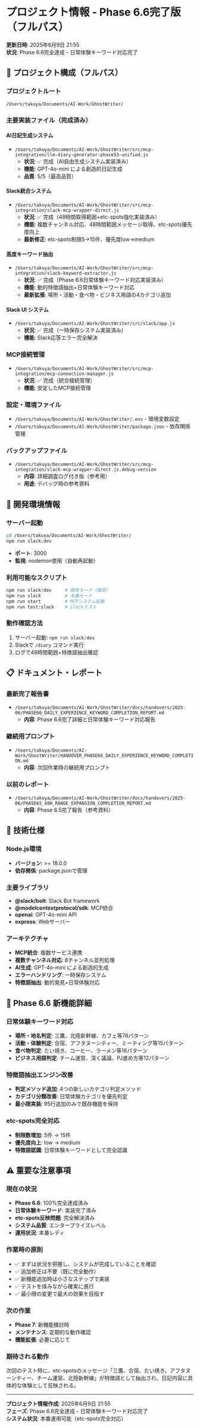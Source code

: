 # プロジェクト情報 - Phase 6.6完了版（フルパス）
**更新日時**: 2025年6月9日 21:55  
**状況**: Phase 6.6完全達成 - 日常体験キーワード対応完了

## 📂 **プロジェクト構成（フルパス）**

### **プロジェクトルート**
```
/Users/takuya/Documents/AI-Work/GhostWriter/
```

### **主要実装ファイル（完成済み）**

#### **AI日記生成システム**
- `/Users/takuya/Documents/AI-Work/GhostWriter/src/mcp-integration/llm-diary-generator-phase53-unified.js`
  - **状況**: ✅ 完成（AI自由生成システム実装済み）
  - **機能**: GPT-4o-mini による創造的日記生成
  - **品質**: 5/5（最高品質）

#### **Slack統合システム**
- `/Users/takuya/Documents/AI-Work/GhostWriter/src/mcp-integration/slack-mcp-wrapper-direct.js`
  - **状況**: ✅ 完成（48時間取得範囲+etc-spots強化実装済み）
  - **機能**: 複数チャンネル対応、48時間範囲メッセージ取得、etc-spots優先度向上
  - **最新修正**: etc-spots制限5→15件、優先度low→medium

#### **高度キーワード抽出**
- `/Users/takuya/Documents/AI-Work/GhostWriter/src/mcp-integration/slack-keyword-extractor.js`
  - **状況**: ✅ 完成（Phase 6.6日常体験キーワード対応実装済み）
  - **機能**: 動的特徴語抽出+日常体験キーワード対応
  - **最新拡張**: 場所・活動・食べ物・ビジネス用語の4カテゴリ追加

#### **Slack UI システム**
- `/Users/takuya/Documents/AI-Work/GhostWriter/src/slack/app.js`
  - **状況**: ✅ 完成（一時保存システム実装済み）
  - **機能**: Slack応答エラー完全解決

### **MCP接続管理**
- `/Users/takuya/Documents/AI-Work/GhostWriter/src/mcp-integration/mcp-connection-manager.js`
  - **状況**: ✅ 完成（統合接続管理）
  - **機能**: 安定したMCP接続管理

### **設定・環境ファイル**
- `/Users/takuya/Documents/AI-Work/GhostWriter/.env` - 環境変数設定
- `/Users/takuya/Documents/AI-Work/GhostWriter/package.json` - 依存関係管理

### **バックアップファイル**
- `/Users/takuya/Documents/AI-Work/GhostWriter/src/mcp-integration/slack-mcp-wrapper-direct.js.debug-version`
  - **内容**: 詳細調査ログ付き版（参考用）
  - **用途**: デバッグ時の参考資料

## 🚀 **開発環境情報**

### **サーバー起動**
```bash
cd /Users/takuya/Documents/AI-Work/GhostWriter/
npm run slack:dev
```
- **ポート**: 3000
- **監視**: nodemon使用（自動再起動）

### **利用可能なスクリプト**
```bash
npm run slack:dev     # 開発モード（推奨）
npm run slack         # 本番モード
npm run start         # MCPシステム起動
npm run test:slack    # Slackテスト
```

### **動作確認方法**
1. サーバー起動: `npm run slack:dev`
2. Slackで `/diary` コマンド実行
3. ログで48時間範囲+特徴語抽出確認

## 📋 **ドキュメント・レポート**

### **最新完了報告書**
- `/Users/takuya/Documents/AI-Work/GhostWriter/docs/handovers/2025-06/PHASE66_DAILY_EXPERIENCE_KEYWORD_COMPLETION_REPORT.md`
  - **内容**: Phase 6.6完了詳細と日常体験キーワード対応報告

### **継続用プロンプト**
- `/Users/takuya/Documents/AI-Work/GhostWriter/HANDOVER_PHASE66_DAILY_EXPERIENCE_KEYWORD_COMPLETION.md`
  - **内容**: 次回作業時の継続用プロンプト

### **以前のレポート**
- `/Users/takuya/Documents/AI-Work/GhostWriter/docs/handovers/2025-06/PHASE65_48H_RANGE_EXPANSION_COMPLETION_REPORT.md`
  - **内容**: Phase 6.5完了報告（参考資料）

## 🔧 **技術仕様**

### **Node.js環境**
- **バージョン**: >= 18.0.0
- **依存関係**: package.jsonで管理

### **主要ライブラリ**
- **@slack/bolt**: Slack Bot framework
- **@modelcontextprotocol/sdk**: MCP統合
- **openai**: GPT-4o-mini API
- **express**: Webサーバー

### **アーキテクチャ**
- **MCP統合**: 複数サービス連携
- **複数チャンネル対応**: 8チャンネル並列処理
- **AI生成**: GPT-4o-mini による創造的生成
- **エラーハンドリング**: 一時保存システム
- **特徴語抽出**: 動的発見+日常体験対応

## 🎯 **Phase 6.6 新機能詳細**

### **日常体験キーワード対応**
- **場所・地名判定**: 三鷹、北陸新幹線、カフェ等78パターン
- **活動・体験判定**: 合宿、アフタヌーンティー、ミーティング等15パターン
- **食べ物判定**: たい焼き、コーヒー、ラーメン等16パターン
- **ビジネス用語判定**: チーム運営、深く議論、PJ進め方等12パターン

### **特徴語抽出エンジン改善**
- **判定メソッド追加**: 4つの新しいカテゴリ判定メソッド
- **カテゴリ分類改善**: 日常体験カテゴリを優先判定
- **最小限実装**: 95行追加のみで既存機能を保持

### **etc-spots完全対応**
- **制限数増加**: 5件 → 15件
- **優先度向上**: low → medium
- **特徴語認識**: 日常体験キーワードとして完全認識

## ⚠️ **重要な注意事項**

### **現在の状況**
- **Phase 6.6**: 100%完全達成済み
- **日常体験キーワード**: 実装完了済み
- **etc-spots反映問題**: 完全解決済み
- **システム品質**: エンタープライズレベル
- **運用状況**: 本番レディ

### **作業時の原則**
- ✅ まずは状況を把握し、システムが完成していることを確認
- ✅ 追加修正は不要（既に完全動作）
- ✅ 新機能追加時は小さなステップで実装
- ✅ テストを挟みながら確実に進行
- ✅ 最小限の変更で最大の効果を目指す

### **次の作業**
- **Phase 7**: 新機能検討時
- **メンテナンス**: 定期的な動作確認
- **機能拡張**: 必要に応じて

### **期待される動作**
次回のテスト時に、etc-spotsのメッセージ「三鷹、合宿、たい焼き、アフタヌーンティー、チーム運営、北陸新幹線」が特徴語として抽出され、日記内容に具体的な体験として反映される。

---
**プロジェクト情報作成**: 2025年6月9日 21:55  
**フェーズ**: Phase 6.6完全達成 - 日常体験キーワード対応完了  
**システム状況**: 本番運用可能（etc-spots完全対応）
